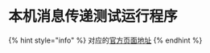 # 本机消息传递测试运行程序

{% hint style="info" %}
对应的[官方页面地址](https://contributing.bitwarden.com/clients/desktop/native-messaging-test-runner/)
{% endhint %}
